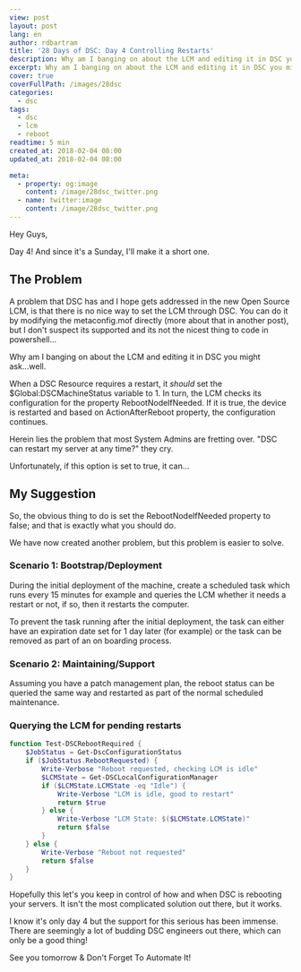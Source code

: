 ```yaml
---
view: post
layout: post
lang: en
author: rdbartram
title: '28 Days of DSC: Day 4 Controlling Restarts'
description: Why am I banging on about the LCM and editing it in DSC you might ask...well
excerpt: Why am I banging on about the LCM and editing it in DSC you might ask...well
cover: true
coverFullPath: /images/28dsc
categories:
  - dsc
tags:
  - dsc
  - lcm
  - reboot
readtime: 5 min
created_at: 2018-02-04 08:00
updated_at: 2018-02-04 08:00

meta:
  - property: og:image
    content: /image/28dsc_twitter.png
  - name: twitter:image
    content: /image/28dsc_twitter.png
---
```


Hey Guys,

Day 4! And since it's a Sunday, I'll make it a short one.

## The Problem

A problem that DSC has and I hope gets addressed in the new Open Source LCM, is that there is no nice way to set the LCM through DSC. You can do it by modifying the metaconfig.mof directly (more about that in another post), but I don't suspect its supported and its not the nicest thing to code in powershell...

Why am I banging on about the LCM and editing it in DSC you might ask...well.

When a DSC Resource requires a restart, it <em>should</em> set the \$Global:DSCMachineStatus variable to 1. In turn, the LCM checks its configuration for the property RebootNodeIfNeeded. If it is true, the device is restarted and based on ActionAfterReboot property, the configuration continues.

Herein lies the problem that most System Admins are fretting over. "DSC can restart my server at any time?" they cry.

Unfortunately, if this option is set to true, it can...

## My Suggestion

So, the obvious thing to do is set the RebootNodeIfNeeded property to false; and that is exactly what you should do.

We have now created another problem, but this problem is easier to solve.

### Scenario 1: Bootstrap/Deployment

During the initial deployment of the machine, create a scheduled task which runs every 15 minutes for example and queries the LCM whether it needs a restart or not, if so, then it restarts the computer.

To prevent the task running after the initial deployment, the task can either have an expiration date set for 1 day later (for example) or the task can be removed as part of an on boarding process.

### Scenario 2: Maintaining/Support

Assuming you have a patch management plan, the reboot status can be queried the same way and restarted as part of the normal scheduled maintenance.

### Querying the LCM for pending restarts

```powershell
function Test-DSCRebootRequired {
    $JobStatus = Get-DscConfigurationStatus
    if ($JobStatus.RebootRequested) {
        Write-Verbose "Reboot requested, checking LCM is idle"
        $LCMState = Get-DSCLocalConfigurationManager
        if ($LCMState.LCMState -eq "Idle") {
            Write-Verbose "LCM is idle, good to restart"
            return $true
        } else {
            Write-Verbose "LCM State: $($LCMState.LCMState)"
            return $false
        }
    } else {
        Write-Verbose "Reboot not requested"
        return $false
    }
}
```

Hopefully this let's you keep in control of how and when DSC is rebooting your servers. It isn't the most complicated solution out there, but it works.

I know it's only day 4 but the support for this serious has been immense. There are seemingly a lot of budding DSC engineers out there, which can only be a good thing!

See you tomorrow
&
Don't Forget To Automate It!
